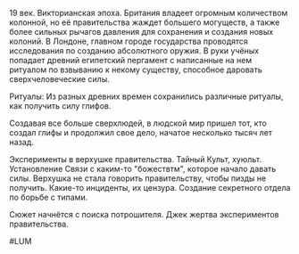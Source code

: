 19 век. Викторианская эпоха. Британия владеет огромным количеством колонной, но её правительства жаждет большего могуществ, а также более сильных рычагов давления для сохранения и создания новых колоний. 
В Лондоне, главном городе государства проводятся исследования по созданию абсолютного оружия. В руки учёных попадает древний египетский пергамент с написанные на нем ритуалом по взвыванию к некому существу, способное даровать сверхчеловеческие силы.


Ритуалы:
Из разных древних времен сохранились различные ритуалы, как получить силу глифов.

Создавая все больше сверхлюдей, в людской мир пришел тот, кто создал глифы и продолжил свое дело, начатое несколько тысяч лет назад.

Эксперименты в верхушке правительства. Тайный Культ, хуюльт. 
Установление Связи с каким-то "божествтм", которое начало давать силы. Верхушка не стала говорить правительству, чтобы пизды не получить. 
Какие-то инциденты, их цензура. Создание секретного отдела по борьбе с типами. 


Сюжет начнётся с поиска потрошителя. Джек жертва экспериментов правительства.

#LUM